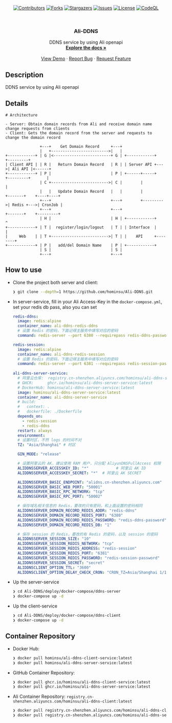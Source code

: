<div id="top"></div>

<!-- PROJECT SHIELDS -->
<p align="center">
<a href="https://github.com/hominsu/Ali-DDNS/graphs/contributors"><img src="https://img.shields.io/github/contributors/hominsu/XFileCrypt.svg?style=for-the-badge" alt="Contributors"></a>
<a href="https://github.com/hominsu/Ali-DDNS/network/members"><img src="https://img.shields.io/github/forks/hominsu/Ali-DDNS.svg?style=for-the-badge" alt="Forks"></a>
<a href="https://github.com/hominsu/Ali-DDNS/stargazers"><img src="https://img.shields.io/github/stars/hominsu/Ali-DDNS.svg?style=for-the-badge" alt="Stargazers"></a>
<a href="https://github.com/hominsu/Ali-DDNS/issues"><img src="https://img.shields.io/github/issues/hominsu/Ali-DDNS.svg?style=for-the-badge" alt="Issues"></a>
<a href="https://github.com/hominsu/Ali-DDNS/blob/master/LICENSE"><img src="https://img.shields.io/github/license/hominsu/Ali-DDNS.svg?style=for-the-badge" alt="License"></a>
<a href="https://github.com/hominsu/Ali-DDNS/actions/workflows/code_ql_analysis.yml"><img src="https://img.shields.io/github/workflow/status/hominsu/Ali-DDNS/CodeQL%20Analysis?style=for-the-badge" alt="CodeQL"></a>
</p>


<!-- PROJECT LOGO -->
<br />
<div align="center">
<!--   <a href="https://github.com/hominsu/Ali-DDNS">
    <img src="images/logo.png" alt="Logo" width="80" height="80">
  </a> -->

<h3 align="center">Ali-DDNS</h3>

  <p align="center">
    DDNS service by using Ali openapi
    <br />
    <a href="https://github.com/hominsu/Ali-DDNS"><strong>Explore the docs »</strong></a>
    <br />
    <br />
    <a href="https://github.com/hominsu/Ali-DDNS">View Demo</a>
    ·
    <a href="https://github.com/hominsu/Ali-DDNS/issues">Report Bug</a>
    ·
    <a href="https://github.com/hominsu/Ali-DDNS/issues">Request Feature</a>
  </p>
</div>

## Description

DDNS service by using Ali openapi

## Details

```
# Architecture

- Server: Obtain domain records from Ali and receive domain name change requests from clients
- Client: Gets the domain record from the server and requests to change the domain record

               +---+    Get Domain Record     +---+
               |   +------------------------->|   |
+------------+ | G |<-------------------------+ G | +------------+    +---------+
| Client API | | R |   Return Domain Record   | R | | Server API +--->| Ali API |<------+
+------------+ | P |                          | P | +------+-----+    +---------+       |
               | C +------------------------->| C |        |                            |
               |   |   Update Domain Record   |   |        |          +-------+    +----+----+
               +---+                          +---+        +--------->| Redis +--->| CronJob |
               +---+                          +---+                   +-------+    +---------+
               | H |                          | H | +------------+        ^
+------------+ | T |  register/login/logout   | T | | Interface  |        |
|     Web    | | T +------------------------->| T | |    API     +--------+
+------------+ | P |   add/del Domain Name    | P | +------------+ 
               | S |                          | S |
               +---+                          +---+
```

## How to use

- Clone the project both server and client:

  ```bash
  ❯ git clone --depth=1 https://github.com/hominsu/Ali-DDNS.git
  ```

- In server-service, fill in your  Ali Access-Key in the `docker-compose.yml`, set your redis db pass, also you can set 

  ```yaml
  redis-ddns:
    image: redis:alpine
    container_name: ali-ddns-redis-ddns
    # 设置 Redis 的密码，下面记得主服务中填写对应的密码
    command: redis-server --port 6380 --requirepass redis-ddns-password
  
  redis-session:
    image: redis:alpine
    container_name: ali-ddns-redis-session
    # 设置 Redis 的密码，下面记得主服务中填写对应的密码
    command: redis-server --port 6381 --requirepass redis-session-password
    
  ali-ddns-server-service:
    # 阿里云仓库:  registry.cn-shenzhen.aliyuncs.com/hominsu/ali-ddns-server-service:latest
    # GHCR:      ghcr.io/hominsu/ali-ddns-server-service:latest
    # DockerHub: hominsu/ali-ddns-server-service:latest
    image: hominsu/ali-ddns-server-service:latest
    container_name: ali-ddns-server-service
    # build:
    #   context: .
    #   dockerfile: ./Dockerfile
    depends_on:
      - redis-session
      - redis-ddns
    restart: always
    environment:
    # 设置时区，不然 logs 的时间不对
    TZ: "Asia/Shanghai" # 时区
  
    GIN_MODE: "release"
  
    # 设置阿里云的 AK，建议使用 RAM 用户，只分配 AliyunDNSFullAccess 权限
    ALIDDNSSERVER_ACCESSKEY_ID: "*"            # 阿里云 AK ID
    ALIDDNSSERVER_ACCESSKEY_SECRET: "*"  # 阿里云 AK SECRET
  
    ALIDDNSSERVER_BASIC_ENDPOINT: "alidns.cn-shenzhen.aliyuncs.com"   # 阿里云服务地址
    ALIDDNSSERVER_BASIC_WEB_PORT: "50001"                             # WEB 服务监听端口
    ALIDDNSSERVER_BASIC_RPC_NETWORK: "tcp"                            # RPC 协议
    ALIDDNSSERVER_BASIC_RPC_PORT: "50002"                             # RPC 服务端口
  
    # 保存域名相关信息的 Redis，要改的只有密码，和上面设置的密码相同
    ALIDDNSSERVER_DOMAIN_RECORD_REDIS_ADDR: "redis-ddns"              # 保存域名信息的 Redis 地址
    ALIDDNSSERVER_DOMAIN_RECORD_REDIS_PORT: "6380"                    # 保存域名信息的 Redis 端口
    ALIDDNSSERVER_DOMAIN_RECORD_REDIS_PASSWORD: "redis-ddns-password" # 保存域名信息的 Redis 密码
    ALIDDNSSERVER_DOMAIN_RECORD_REDIS_DB: "1"                         # 保存域名信息的 Redis 数据库
  
    # 保存 session 的 Redis，要改的有 Redis 的密码，以及 session 的密码
    ALIDDNSSERVER_SESSION_SIZE: "10"                                  # session
    ALIDDNSSERVER_SESSION_REDIS_NETWORK: "tcp"                        # session 协议
    ALIDDNSSERVER_SESSION_REDIS_ADDRESS: "redis-session"              # 保存 session 信息的 Redis 地址
    ALIDDNSSERVER_SESSION_REDIS_PORT: "6381"                          # 保存 session 信息的 Redis 端口
    ALIDDNSSERVER_SESSION_REDIS_PASSWORD: "redis-session-password"    # 保存 session 信息的 Redis 密码
    ALIDDNSSERVER_SESSION_SECRET: "secret"                            # session 密码
    ALIDDNSCLIENT_OPTION_TTL: "3600"                                  # 每隔多少秒向服务端获取更新信息
    ALIDDNSCLIENT_OPTION_DELAY_CHECK_CRON: "CRON_TZ=Asia/Shanghai 1/10 2-4 * * *" # 每天的 2-4 点的 1m 开始，每 10m 执行一次
  
  ```

- Up the server-service

  ```bash
  ❯ cd Ali-DDNS/deploy/docker-compose/ddns-server
  ❯ docker-compose up -d
  ```

- Up the client-service

  ```bash
  ❯ cd Ali-DDNS/deploy/docker-compose/ddns-client
  ❯ docker-compose up -d
  ```


## Container Repository

- Docker Hub: 

  ```bash
  ❯ docker pull hominsu/ali-ddns-client-service:latest
  ❯ docker pull hominsu/ali-ddns-server-service:latest
  ```

- GitHub Container Repository: 

  ```bash
  ❯ docker pull ghcr.io/hominsu/ali-ddns-client-service:latest
  ❯ docker pull ghcr.io/hominsu/ali-ddns-server-service:latest
  ```

- Ali Container Repository: `registry.cn-shenzhen.aliyuncs.com/hominsu/ali-ddns-client:latest`

  ```bash
  ❯ docker pull registry.cn-shenzhen.aliyuncs.com/hominsu/ali-ddns-client-service:latest
  ❯ docker pull registry.cn-shenzhen.aliyuncs.com/hominsu/ali-ddns-server-service:latest
  ```

  
